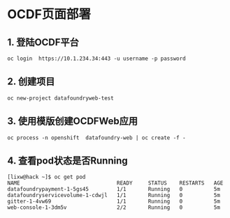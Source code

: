 # OCDF页面部署
## 1. 登陆OCDF平台
```
oc login  https://10.1.234.34:443 -u username -p password
```
## 2. 创建项目
```
oc new-project datafoundryweb-test
```
## 3. 使用模版创建OCDFWeb应用
```
oc process -n openshift  datafoundry-web | oc create -f - 
```
## 4. 查看pod状态是否Running
```
[lixw@hack ~]$ oc get pod
NAME                               READY     STATUS    RESTARTS   AGE
datafoundrypayment-1-5gs45         1/1       Running   0          5m
datafoundryservicevolume-1-cdwjl   1/1       Running   0          5m
gitter-1-4vw69                     1/1       Running   0          5m
web-console-1-3dm5v                2/2       Running   0          5m
```
